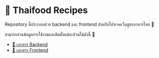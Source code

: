 # 🍲 Thaifood Recipes

Repository นี้ประกอบด้วย backend และ frontend สำหรับโปรเจคเว็บสูตรอาหารไทย 🥘

สามารถอ่านข้อมูลการใช้งานและติดตั้งแต่ละส่วนได้ดังนี้ 📖

- [📜 เอกสาร Backend](Backend/README.md)
- [📜 เอกสาร Frontend](tf_frontend/README.md)
